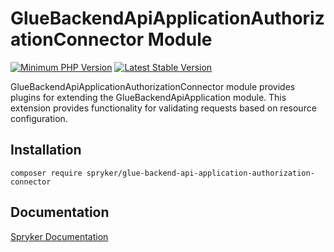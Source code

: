 # GlueBackendApiApplicationAuthorizationConnector Module
[![Minimum PHP Version](https://img.shields.io/badge/php-%3E%3D%207.4-8892BF.svg)](https://php.net/)
[![Latest Stable Version](https://poser.pugx.org/spryker/glue-backend-api-application-authorization-connector/v/stable.svg)](https://packagist.org/packages/spryker/glue-backend-api-application-authorization-connector)

GlueBackendApiApplicationAuthorizationConnector module provides plugins for extending the GlueBackendApiApplication module.
This extension provides functionality for validating requests based on resource configuration.

## Installation

```
composer require spryker/glue-backend-api-application-authorization-connector
```

## Documentation

[Spryker Documentation](https://docs.spryker.com)
